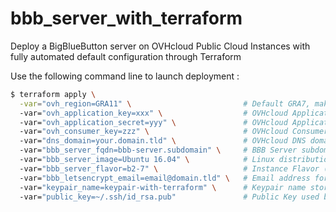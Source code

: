 # bbb_server_with_terraform
Deploy a BigBlueButton server on OVHcloud Public Cloud Instances with fully automated default configuration through Terraform

Use the following command line to launch deployment :

```bash
$ terraform apply \
  -var="ovh_region=GRA11" \                         # Default GRA7, make sure this region is available on your project
  -var="ovh_application_key=xxx" \                  # OVHcloud Application Key, use https://www.ovh.com/auth/createToken/ to generate one
  -var="ovh_application_secret=yyy" \               # OVHcloud Application Secret
  -var="ovh_consumer_key=zzz" \                     # OVHcloud Consumer Key
  -var="dns_domain=your.domain.tld" \               # OVHcloud DNS domain already available on your account
  -var="bbb_server_fqdn=bbb-server.subdomain" \     # BBB Server subdomain (without OVHcloud DNS domain)
  -var="bbb_server_image=Ubuntu 16.04" \            # Linux distribution used for deployement, default is Ubuntu 16.04 (currently only supported)
  -var="bbb_server_flavor=b2-7" \                   # Instance Flavor (CPU,RAM,Disk config), default is b2-7
  -var="bbb_letsencrypt_email=email@domain.tld" \   # Email address for Let's Encrypt to generate a valid SSL certificate for the host
  -var="keypair_name=keypair-with-terraform" \      # Keypair name stored in Openstack
  -var="public_key=~/.ssh/id_rsa.pub"               # Public Key used by Openstack
